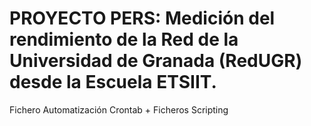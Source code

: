 # PROYECTO PERS: Medición del rendimiento de la Red de la Universidad de Granada  (RedUGR) desde la Escuela ETSIIT.
Fichero Automatización Crontab + Ficheros Scripting
